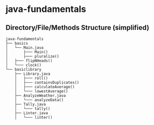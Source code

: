 # java-fundamentals


## Directory/File/Methods Structure (simplified)
```
java-fundamentals
├── basics
│   └── Main.java
│       ├─── Main()
│       ├─── pluralize()
│	├─── flipNHeads()
│	└─── clock()
└── basiclibrary
    ├── Library.java
    │   ├─── roll()
    │   ├─── containsDuplicates()
    │   ├─── calculateAverage()
    │   └─── lowestAverage()
    ├── AnalyzeWeather.java
    │   └─── analyzeData()
    ├── Tally.java
    │   └─── tally()
    ├── Linter.java
    │   └─── linter()
```
